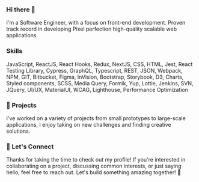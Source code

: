 ### Hi there 👋
I'm a Software Engineer, with a focus on front-end development. Proven track record in developing Pixel perfection high-quality scalable web applications. 


### Skills
JavaScript, ReactJS, React Hooks, Redux, NextJS, CSS, HTML, Jest, React Testing Library, Cypress, GraphQL, Typescript, REST, JSON, Webpack, NPM, GIT, Bitbucket, Figma, InVision, Bootstrap, Storybook, D3, Charts, Styled components, SCSS, Media Query, Formik, Yup, Lottie, Jenkins, SVN, JQuery, UI/UX, MaterialUI, WCAG, Lighthouse, Performance Optimization

### 🚀 Projects
I've worked on a variety of projects from small prototypes to large-scale applications, I enjoy taking on new challenges and finding creative solutions. 

### 🤝 Let's Connect
Thanks for taking the time to check out my profile! If you're interested in collaborating on a project, discussing common interests, or just saying hello, feel free to reach out. Let's build something amazing together! 💪

